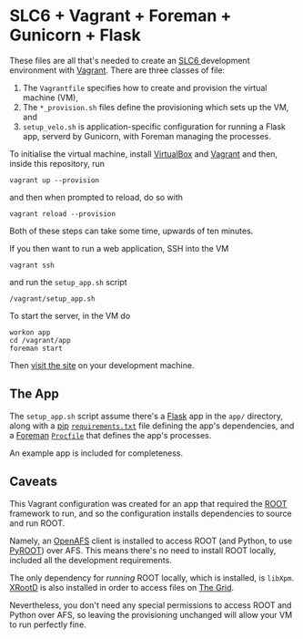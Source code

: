 SLC6 + Vagrant + Foreman + Gunicorn + Flask
===========================================

These files are all that's needed to create an [SLC6 ](https://www.scientificlinux.org/) development environment with [Vagrant](http://www.vagrantup.com/).
There are three classes of file:

1. The `Vagrantfile` specifies how to create and provision the virtual machine (VM),
2. The `*_provision.sh` files define the provisioning which sets up the VM, and
3. `setup_velo.sh` is application-specific configuration for running a Flask app, serverd by Gunicorn, with Foreman managing the processes.

To initialise the virtual machine, install [VirtualBox](https://www.virtualbox.org/) and [Vagrant](http://docs.vagrantup.com/v2/installation/index.html) and then, inside this repository, run

    vagrant up --provision

and then when prompted to reload, do so with

    vagrant reload --provision

Both of these steps can take some time, upwards of ten minutes.

If you then want to run a web application, SSH into the VM

    vagrant ssh

and run the `setup_app.sh` script

    /vagrant/setup_app.sh

To start the server, in the VM do

    workon app
    cd /vagrant/app
    foreman start

Then [visit the site](http://localhost:5000/) on your development machine.

The App
-------

The `setup_app.sh` script assume there's a [Flask](http://flask.pocoo.org/) app in the `app/` directory, along with a [pip](https://pip.readthedocs.org/en/latest/) [`requirements.txt`](https://pip.readthedocs.org/en/latest/user_guide.html#requirements-files) file defining the app's dependencies, and a [Foreman](http://ddollar.github.io/foreman/) [`Procfile`](http://ddollar.github.io/foreman/#PROCFILE) that defines the app's processes.

An example app is included for completeness.

Caveats
-------

This Vagrant configuration was created for an app that required the [ROOT](http://root.cern.ch/drupal/) framework to run, and so the configuration installs dependencies to source and run ROOT.

Namely, an [OpenAFS](https://www.openafs.org/) client is installed to access ROOT (and Python, to use [PyROOT](http://root.cern.ch/drupal/content/pyroot)) over AFS.
This means there's no need to install ROOT locally, included all the development requirements.

The only dependency for *running* ROOT locally, which is installed, is `libXpm`. [XRootD](http://xrootd.org/) is also installed in order to access files on [The Grid](http://wlcg.web.cern.ch/).

Nevertheless, you don't need any special permissions to access ROOT and Python over AFS, so leaving the provisioning unchanged will allow your VM to run perfectly fine.
